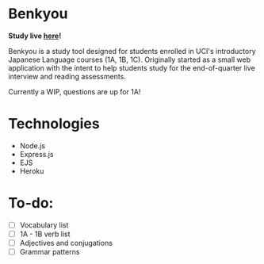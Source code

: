 # Benkyou

<b> Study live [here](https://japanese-1a-practice-bot.herokuapp.com/)! </b>

Benkyou is a study tool designed for students enrolled in UCI's introductory Japanese Language courses (1A, 1B, 1C). Originally started as a small web application with the intent to help students study for the end-of-quarter live interview and reading assessments.

Currently a WIP, questions are up for 1A!

# Technologies
* Node.js
* Express.js
* EJS
* Heroku

# To-do:
- [ ] Vocabulary list
- [ ] 1A - 1B verb list
- [ ] Adjectives and conjugations
- [ ] Grammar patterns
